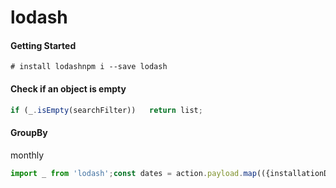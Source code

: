 # lodash

#### Getting Started

```text
# install lodashnpm i --save lodash
```

#### Check if an object is empty

```javascript
if (_.isEmpty(searchFilter))   return list;
```

#### GroupBy 

monthly

```javascript
import _ from 'lodash';const dates = action.payload.map(({installationDate}) => installationDate);state.totalCount = dates.length;state.monthlyCounts = _.countBy(dates, (d) => (moment(d, 'DD/MM/YYYY').format('YYYY-MM-01')));
```

